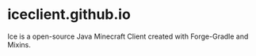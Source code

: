 # iceclient.github.io
Ice is a open-source Java Minecraft Client created with Forge-Gradle and Mixins.
